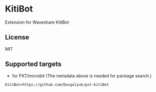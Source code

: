 # KitiBot

Extension for Waveshare KitiBot

## License

MIT

## Supported targets

* for PXT/microbit
(The metadata above is needed for package search.)

```package
KitiBot=https://github.com/Dovgalyuk/pxt-kitiBot
```

